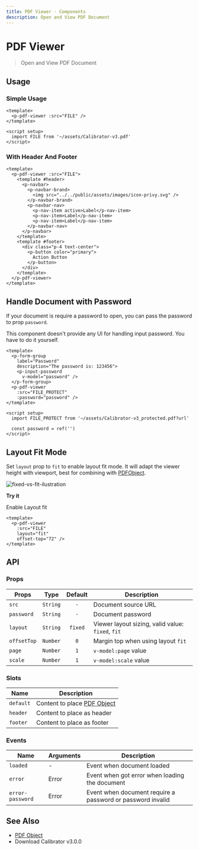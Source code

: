 ```yaml
---
title: PDF Viewer · Components
description: Open and View PDF Document
---
```

<script setup>
  import pPdfViewer from './PdfViewer.vue'
  import pNavbar from '../navbar/Navbar.vue'
  import pNavbarBrand from '../navbar/NavbarBrand.vue'
  import pNavbarNav from '../navbar/NavbarNav.vue'
  import pNavItem from '../nav/NavItem.vue'
  import pButton from '../button/Button.vue'
  import pFormGroup from '../form-group/FormGroup.vue'
  import pInputPassword from '../input-password/InputPassword.vue'
  import pBanner from '../banner/Banner.vue'
  import pToggle from '../toggle/Toggle.vue'
  import FILE from '../../public/assets/pdf/Calibrator-v3.pdf?url'
  import FILE_PROTECT from '../../public/assets/pdf/Calibrator-v3_protected.pdf?url'
  import IMG_FIXED_FIT from '../../public/assets/images/fixed-vs-fit.svg'
  import { ref } from 'vue-demi'

  const password = ref('')
  const layout   = ref('fixed')
</script>

<style lang="postcss">
  .preview > .pdf {
    @apply z-[2];
  }
</style>

# PDF Viewer
> Open and View PDF Document

## Usage

### Simple Usage

<preview>
  <p-pdf-viewer :src="FILE" />
</preview>

```vue
<template>
  <p-pdf-viewer :src="FILE" />
</template>

<script setup>
  import FILE from '~/assets/Calibrator-v3.pdf'
</script>
```

### With Header And Footer

<preview>
  <p-pdf-viewer :src="FILE">
    <template #header>
      <p-navbar>
        <p-navbar-brand>
          <img src="../../public/assets/images/icon-privy.svg" />
        </p-navbar-brand>
        <p-navbar-nav>
          <p-nav-item active>Label</p-nav-item>
          <p-nav-item>Label</p-nav-item>
          <p-nav-item>Label</p-nav-item>
        </p-navbar-nav>
      </p-navbar>
    </template>
    <template #footer>
      <div class="p-4 text-center">
        <p-button color="primary">
          Action Button
        </p-button>
      </div>
    </template>
  </p-pdf-viewer>
</preview>

```vue
<template>
  <p-pdf-viewer :src="FILE">
    <template #header>
      <p-navbar>
        <p-navbar-brand>
          <img src="../../public/assets/images/icon-privy.svg" />
        </p-navbar-brand>
        <p-navbar-nav>
          <p-nav-item active>Label</p-nav-item>
          <p-nav-item>Label</p-nav-item>
          <p-nav-item>Label</p-nav-item>
        </p-navbar-nav>
      </p-navbar>
    </template>
    <template #footer>
      <div class="p-4 text-center">
        <p-button color="primary">
          Action Button
        </p-button>
      </div>
    </template>
  </p-pdf-viewer>
</template>
```

## Handle Document with Password

If your document is require a password to open, you can pass the password to prop `password`.

<p-banner :dismissable="false">
  This component doesn't provide any UI for handling input password. You have to do it yourself.
</p-banner>

<preview class="flex-col">
  <p-form-group
    label="Password"
    description="The password is: 123456">
    <p-input-password
      v-model="password" />
  </p-form-group>
  <p-pdf-viewer
    :src="FILE_PROTECT"
    :password="password" />
</preview>

```vue
<template>
  <p-form-group
    label="Password"
    description="The password is: 123456">
    <p-input-password
      v-model="password" />
  </p-form-group>
  <p-pdf-viewer
    :src="FILE_PROTECT"
    :password="password" />
</template>

<script setup>
  import FILE_PROTECT from '~/assets/Calibrator-v3_protected.pdf?url'

  const password = ref('')
</script>
```

## Layout Fit Mode

Set `layout` prop to `fit` to enable layout fit mode. It will adapt the viewer height with viewport, best for combining with [PDFObject](/components/pdf-object/).

<a :href="IMG_FIXED_FIT" target="_blank">
  <img class="w-full" :src="IMG_FIXED_FIT" alt="fixed-vs-fit-ilustration" />
</a>

**Try it**

<div class="mb-4">
  <p-toggle value="fit" unchecked-value="fixed" v-model="layout">
    Enable Layout fit
  </p-toggle>
</div>

<preview>
  <p-pdf-viewer
    :src="FILE"
    :layout="layout"
    offset-top="72" />
</preview>

```vue
<template>
  <p-pdf-viewer
    :src="FILE"
    layout="fit"
    offset-top="72" />
</template>
```

## API

### Props

| Props       |   Type   | Default | Description                                       |
|-------------|:--------:|:-------:|---------------------------------------------------|
| `src`       | `String` |   `-`   | Document source URL                               |
| `password`  | `String` |   `-`   | Document password                                 |
| `layout`    | `String` | `fixed` | Viewer layout sizing, valid value: `fixed`, `fit` |
| `offsetTop` | `Number` |   `0`   | Margin top when using layout `fit`                |
| `page`      | `Number` |   `1`   | `v-model:page` value                              |
| `scale`     | `Number` |   `1`   | `v-model:scale` value                             |

### Slots

| Name      | Description                                            |
|-----------|--------------------------------------------------------|
| `default` | Content to place [PDF Object](/components/pdf-object/) |
| `header`  | Content to place as header                             |
| `footer`  | Content to place as footer                             |

### Events

| Name             | Arguments | Description                                                |
|------------------|-----------|------------------------------------------------------------|
| `loaded`         | -         | Event when document loaded                                 |
| `error`          | Error     | Event when got error when loading the document             |
| `error-password` | Error     | Event when document require a password or password invalid |

## See Also

- [PDF Object](/components/pdf-object/)
- <a :href="FILE" target="_blank" download>Download Calibrator v3.0.0</a>
